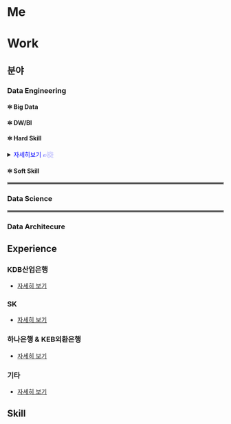# Me

# Work

## 분야

### Data Engineering

#### ✲ Big Data
#### ✲ DW/BI

#### ✲ Hard Skill

<details>
  <summary><span style="color:blue">자세히보기 👉🏼</span></summary>

```java
import java.io.*;

/**
 *
 */
public Sample {

    public static void main(String[] args) {

    }
}
```
</details>
  
#### ✲ Soft Skill

<hr style="border:2px solid gray">

### Data Science

<hr style="border:2px solid gray">

### Data Architecure

## Experience

### KDB산업은행

* [자세히 보기](home/kdb.md)

### SK

* [자세히 보기](home/sk.md)

### 하나은행 & KEB외환은행

* [자세히 보기](home/keb.md)

### 기타

* [자세히 보기](home/etc.md)

## Skill
